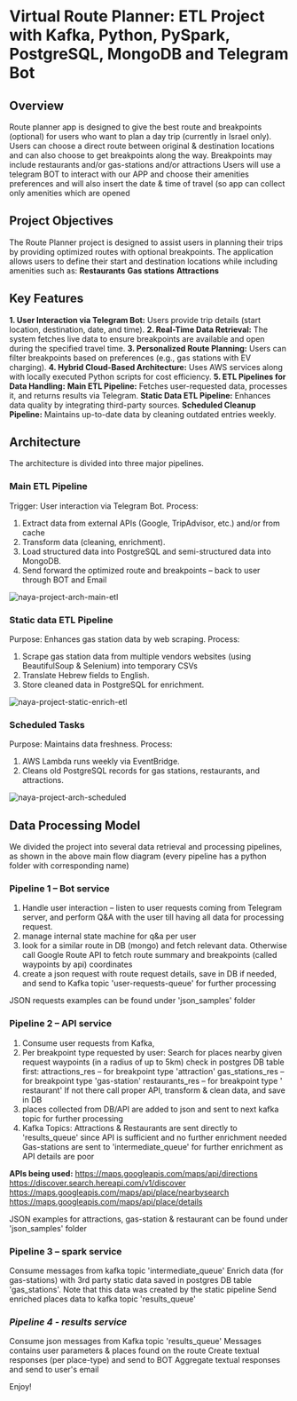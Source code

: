 # **Virtual Route Planner: ETL Project with Kafka, Python, PySpark, PostgreSQL, MongoDB and Telegram Bot**

## **Overview**
Route planner app is designed to give the best route and breakpoints (optional) for users who want to plan a day trip (currently in Israel only).
Users can choose a direct route between original & destination locations and can also choose to get breakpoints along the way.
Breakpoints may include restaurants and/or gas-stations and/or attractions 
Users will use a telegram BOT to interact with our APP and choose their amenities preferences and will also insert the date & time of travel (so app can collect only amenities which are opened

## **Project Objectives**
The Route Planner project is designed to assist users in planning their trips by providing optimized routes with optional breakpoints. The application allows users to define their start and destination locations while including amenities such as:
**Restaurants**
**Gas stations**
**Attractions**

## **Key Features**
**1. User Interaction via Telegram Bot:** Users provide trip details (start location, destination, date, and time).
**2. Real-Time Data Retrieval:** The system fetches live data to ensure breakpoints are available and open during the specified travel time.
**3. Personalized Route Planning:** Users can filter breakpoints based on preferences (e.g., gas stations with EV charging).
**4. Hybrid Cloud-Based Architecture:** Uses AWS services along with locally executed Python scripts for cost efficiency.
**5. ETL Pipelines for Data Handling:**
   **Main ETL Pipeline:** Fetches user-requested data, processes it, and returns results via Telegram.
   **Static Data ETL Pipeline:** Enhances data quality by integrating third-party sources.
   **Scheduled Cleanup Pipeline:** Maintains up-to-date data by cleaning outdated entries weekly.


## **Architecture**
The architecture is divided into three major pipelines.

### **Main ETL Pipeline**
Trigger: User interaction via Telegram Bot.
Process:
1. Extract data from external APIs (Google, TripAdvisor, etc.) and/or from cache
2. Transform data (cleaning, enrichment).
3. Load structured data into PostgreSQL and semi-structured data into MongoDB.
4. Send forward the optimized route and breakpoints – back to user through BOT and Email

![naya-project-arch-main-etl](https://github.com/user-attachments/assets/6cf3b681-a54e-4a4c-b0f0-682cc059132f)


### **Static data ETL Pipeline**
Purpose: Enhances gas station data by web scraping.
Process:
  1. Scrape gas station data from multiple vendors websites (using BeautifulSoup & Selenium) into temporary CSVs
  2. Translate Hebrew fields to English.
  3. Store cleaned data in PostgreSQL for enrichment.


![naya-project-static-enrich-etl](https://github.com/user-attachments/assets/9ce83efa-6e89-413d-8751-10aaaff89ef5)



### **Scheduled Tasks**
Purpose: Maintains data freshness.
Process:
1. AWS Lambda runs weekly via EventBridge.
2. Cleans old PostgreSQL records for gas stations, restaurants, and attractions.

![naya-project-arch-scheduled](https://github.com/user-attachments/assets/0c2edbfb-8231-46bf-a626-88bffc679df8)





## **Data Processing Model**
We divided the project into several data retrieval and processing pipelines, as shown in the above main flow diagram
(every pipeline has a python folder with corresponding name)

### **Pipeline 1 – Bot service**
1. Handle user interaction – listen to user requests coming from Telegram server, and perform Q&A with the user till having all data for processing request.
2. manage internal state machine for q&a per user
3. look for a similar route in DB (mongo) and fetch relevant data. Otherwise call Google Route API to fetch route summary and breakpoints (called waypoints by api) coordinates
4. create a json request with route request details, save in DB if needed, and send to Kafka topic 'user-requests-queue' for further processing

JSON requests examples can be found under 'json_samples' folder


### **Pipeline 2 – API service**
1. Consume user requests from Kafka,
2. Per breakpoint type requested by user:
  Search for places nearby given request waypoints (in a radius of up to 5km) 
  check in postgres DB table first:
    attractions_res – for breakpoint type 'attraction'
    gas_stations_res – for breakpoint type 'gas-station'
    restaurants_res – for breakpoint type ' restaurant'
  If not there call proper API, transform & clean data, and save in DB
3. places collected from DB/API are added to json and sent to next kafka topic for further processing
4. Kafka Topics:
    Attractions & Restaurants are sent directly to 'results_queue' since API is sufficient and no further enrichment needed
    Gas-stations are sent to 'intermediate_queue' for further enrichment as API details are poor

  **APIs being used:**
    https://maps.googleapis.com/maps/api/directions
    https://discover.search.hereapi.com/v1/discover
    https://maps.googleapis.com/maps/api/place/nearbysearch
    https://maps.googleapis.com/maps/api/place/details

JSON examples for attractions, gas-station & restaurant can be found under 'json_samples' folder



### **Pipeline 3 – spark service**
Consume messages from kafka topic 'intermediate_queue' 
Enrich data (for gas-stations) with 3rd party static data saved in postgres DB table 'gas_stations'. Note that this data was created by the static pipeline 
Send enriched places data to kafka topic 'results_queue'


### ***Pipeline 4 - results service***
Consume json messages from Kafka topic 'results_queue' 
Messages contains user parameters & places found on the route
Create textual responses (per place-type) and send to BOT
Aggregate textual responses and send to user's email


  
Enjoy!
